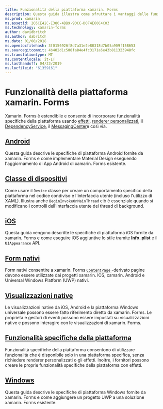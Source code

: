 ```yaml
---
title: Funzionalità della piattaforma xamarin. Forms
description: Questa guida illustra come sfruttare i vantaggi delle funzionalità specifiche della piattaforma di applicazioni xamarin. Forms usando varie tecniche.
ms.prod: xamarin
ms.assetid: 2C6CE42C-E380-4BB9-90CC-D0F4E60C4C03
ms.technology: xamarin-forms
author: davidbritch
ms.author: dabritch
ms.date: 01/08/2018
ms.openlocfilehash: 3f0156926f8d7a31e2e80318d7b05a909f158653
ms.sourcegitcommit: 4b402d1c508fa84e4fc3171a6e43b811323948fc
ms.translationtype: MT
ms.contentlocale: it-IT
ms.lasthandoff: 04/23/2019
ms.locfileid: "61359161"
---
```

# <a name="xamarinforms-platform-features"></a>Funzionalità della piattaforma xamarin. Forms

Xamarin. Forms è estendibile e consente di incorporare funzionalità specifiche della piattaforma usando [effetti](~/xamarin-forms/app-fundamentals/effects/index.md), [renderer personalizzati](~/xamarin-forms/app-fundamentals/custom-renderer/index.md), il [DependencyService](~/xamarin-forms/app-fundamentals/dependency-service/index.md), il [MessagingCenter](~/xamarin-forms/app-fundamentals/messaging-center.md)e così via.

## <a name="androidandroidindexmd"></a>[Android](android/index.md)

Questa guida descrive le specifiche di piattaforma Android fornite da xamarin. Forms e come implementare Material Design eseguendo l'aggiornamento di App Android di xamarin. Forms esistente.

## <a name="device-classdevicemd"></a>[Classe di dispositivi](device.md)

Come usare il `Device` classe per creare un comportamento specifico della piattaforma nel codice condiviso e l'interfaccia utente (incluso l'utilizzo di XAML). Illustra anche `BeginInvokeOnMainThread` ciò è essenziale quando si modificano i controlli dell'interfaccia utente dei thread di background.

## <a name="iosiosindexmd"></a>[iOS](ios/index.md)

Questa guida vengono descritte le specifiche di piattaforma iOS fornite da xamarin. Forms e come eseguire iOS aggiuntive lo stile tramite **Info. plist** e il `UIAppearance` API.

## <a name="native-formsnative-formsmd"></a>[Form nativi](native-forms.md)

Form nativi consentire a xamarin. Forms [ `ContentPage` ](xref:Xamarin.Forms.ContentPage)-derivato pagine devono essere utilizzate dai progetti xamarin. IOS, xamarin. Android e Universal Windows Platform (UWP) nativi.

## <a name="native-viewsnative-viewsindexmd"></a>[Visualizzazioni native](native-views/index.md)

Le visualizzazioni native da iOS, Android e la piattaforma Windows universale possono essere fatto riferimento diretto da xamarin. Forms. Le proprietà e gestori di eventi possono essere impostati su visualizzazioni native e possono interagire con le visualizzazioni di xamarin. Forms.

## <a name="platform-specificsplatform-specificsindexmd"></a>[Funzionalità specifiche della piattaforma](platform-specifics/index.md)

Funzionalità specifiche della piattaforma consentono di utilizzare funzionalità che è disponibile solo in una piattaforma specifica, senza richiedere renderer personalizzati o gli effetti. Inoltre, i fornitori possono creare le proprie funzionalità specifiche della piattaforma con effetti.

## <a name="windowswindowsindexmd"></a>[Windows](windows/index.md)

Questa guida descrive le specifiche di piattaforma Windows fornite da xamarin. Forms e come aggiungere un progetto UWP a una soluzione xamarin. Forms esistente.

